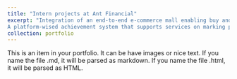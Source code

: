 ```yaml
---
title: "Intern projects at Ant Financial"
excerpt: "Integration of an end-to-end e-commerce mall enabling buy and refund with reward points; 
A platform-wised achievement system that supports services on marking page of out app<br/><img src='/images/500x300.png'>"
collection: portfolio
---
```


This is an item in your portfolio. It can be have images or nice text. If you name the file .md, it will be parsed as markdown. If you name the file .html, it will be parsed as HTML. 

